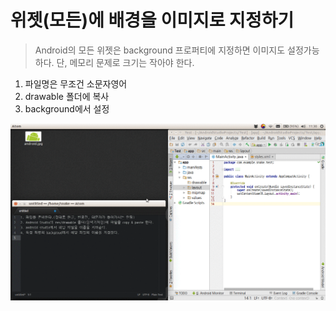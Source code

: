 # 위젯(모든)에 배경을 이미지로 지정하기
> Android의 모든 위젯은 background 프로퍼티에 지정하면 이미지도 설정가능하다. 단, 메모리 문제로 크기는 작아야 한다.

1. 파일명은 무조건 소문자영어
2. drawable 폴더에 복사
3. background에서 설정

![image](/images_2/setimage.gif)
